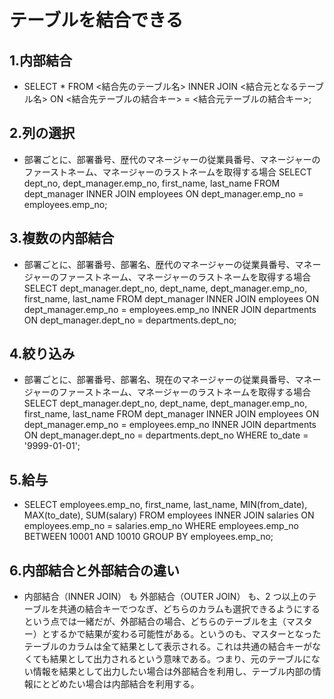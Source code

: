 # テーブルを結合できる

## 1.内部結合

- SELECT \* FROM <結合先のテーブル名> INNER JOIN <結合元となるテーブル名> ON <結合先テーブルの結合キー> = <結合元テーブルの結合キー>;

## 2.列の選択

- 部署ごとに、部署番号、歴代のマネージャーの従業員番号、マネージャーのファーストネーム、マネージャーのラストネームを取得する場合
  SELECT dept_no, dept_manager.emp_no, first_name, last_name FROM dept_manager INNER JOIN employees ON dept_manager.emp_no = employees.emp_no;

## 3.複数の内部結合

- 部署ごとに、部署番号、部署名、歴代のマネージャーの従業員番号、マネージャーのファーストネーム、マネージャーのラストネームを取得する場合
  SELECT dept_manager.dept_no, dept_name, dept_manager.emp_no, first_name, last_name FROM dept_manager INNER JOIN employees ON dept_manager.emp_no = employees.emp_no INNER JOIN departments ON dept_manager.dept_no = departments.dept_no;

## 4.絞り込み

- 部署ごとに、部署番号、部署名、現在のマネージャーの従業員番号、マネージャーのファーストネーム、マネージャーのラストネームを取得する場合
  SELECT dept_manager.dept_no, dept_name, dept_manager.emp_no, first_name, last_name FROM dept_manager INNER JOIN employees ON dept_manager.emp_no = employees.emp_no INNER JOIN departments ON dept_manager.dept_no = departments.dept_no WHERE to_date = '9999-01-01';

## 5.給与

- SELECT employees.emp_no, first_name, last_name, MIN(from_date), MAX(to_date), SUM(salary) FROM employees INNER JOIN salaries ON employees.emp_no = salaries.emp_no WHERE employees.emp_no BETWEEN 10001 AND 10010 GROUP BY employees.emp_no;

## 6.内部結合と外部結合の違い

- 内部結合（INNER JOIN） も 外部結合（OUTER JOIN） も、2 つ以上のテーブルを共通の結合キーでつなぎ、どちらのカラムも選択できるようにするという点では一緒だが、外部結合の場合、どちらのテーブルを主（マスター）とするかで結果が変わる可能性がある。というのも、マスターとなったテーブルのカラムは全て結果として表示される。これは共通の結合キーがなくても結果として出力されるという意味である。つまり、元のテーブルにない情報を結果として出力したい場合は外部結合を利用し、テーブル内部の情報にとどめたい場合は内部結合を利用する。
